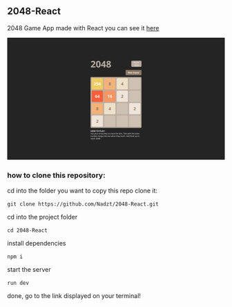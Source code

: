## 2048-React
2048 Game App made with React
you can see it [here](https://2048-react-xi.vercel.app/)

![screenshot](https://github.com/Nadzt/2048-React/blob/main/images/2048.png)

### how to clone this repository:

cd into the folder you want to copy this repo
clone it:

    git clone https://github.com/Nadzt/2048-React.git
cd into the project folder

    cd 2048-React
install dependencies

    npm i
start the server

    run dev
done, go to the link displayed on your terminal!
